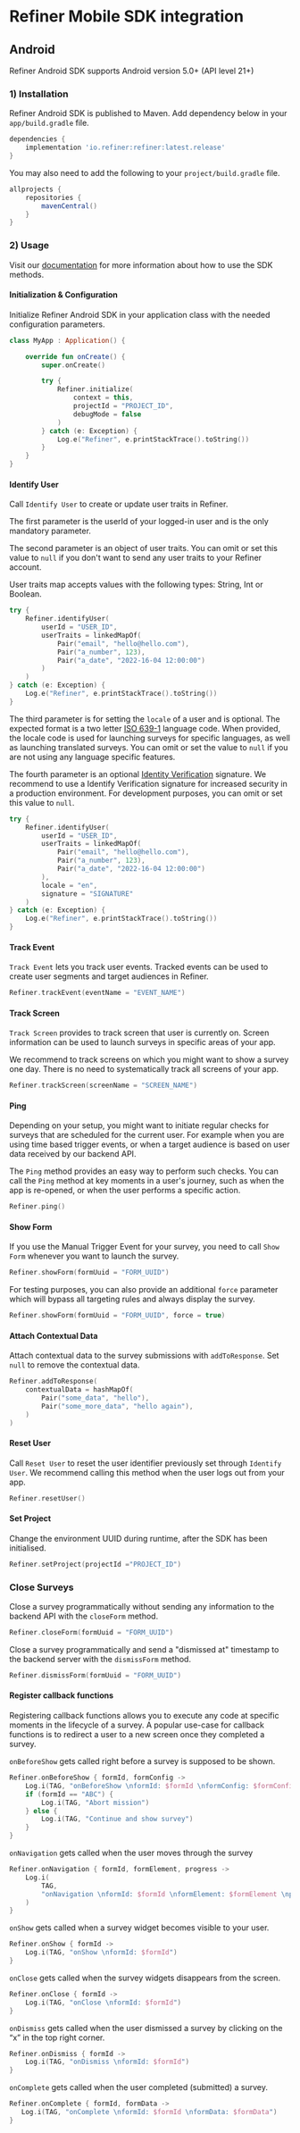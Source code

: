 # Refiner Mobile SDK integration

## Android

Refiner Android SDK supports Android version 5.0+ (API level 21+)

### 1) Installation

Refiner Android SDK is published to Maven. Add dependency below in your `app/build.gradle` file.



```gradle
dependencies {
    implementation 'io.refiner:refiner:latest.release'
}
```

You may also need to add the following to your `project/build.gradle` file.

```gradle
allprojects {
    repositories {
        mavenCentral()
    }
}
```

### 2) Usage

Visit our [documentation](https://refiner.io/docs/kb/mobile-sdk/mobile-sdk-reference/) for more information about how to use the SDK methods.

#### Initialization & Configuration

Initialize Refiner Android SDK in your application class with the needed configuration parameters.

```kotlin
class MyApp : Application() {

    override fun onCreate() {
        super.onCreate()

        try {
            Refiner.initialize(
                context = this,
                projectId = "PROJECT_ID",
                debugMode = false
            )
        } catch (e: Exception) {
            Log.e("Refiner", e.printStackTrace().toString())
        }
    }
}
```

#### Identify User

Call `Identify User` to create or update user traits in Refiner.

The first parameter is the userId of your logged-in user and is the only mandatory parameter.

The second parameter is an object of user traits. You can omit or set this value to `null` if you don't want to send any user traits to your Refiner account.

User traits map accepts values with the following types: String, Int or Boolean.

```kotlin
try {
    Refiner.identifyUser(
        userId = "USER_ID",
        userTraits = linkedMapOf(
            Pair("email", "hello@hello.com"),
            Pair("a_number", 123),
            Pair("a_date", "2022-16-04 12:00:00")
        )
    )
} catch (e: Exception) {
    Log.e("Refiner", e.printStackTrace().toString())
}
```

The third parameter is for setting the `locale` of a user and is optional. The expected format is a two letter [ISO 639-1](https://en.wikipedia.org/wiki/List_of_ISO_639-1_codes) language code. When provided, the locale code is used for launching surveys for specific languages, as well as launching translated surveys. You can omit or set the value to `null` if you are not using any language specific features.

The fourth parameter is an optional [Identity Verification](https://refiner.io/docs/kb/settings/identity-verification/) signature. We recommend to use a Identify Verification signature for increased security in a production environment. For development purposes, you can omit or set this value to `null`.

```kotlin
try {
    Refiner.identifyUser(
        userId = "USER_ID",
        userTraits = linkedMapOf(
            Pair("email", "hello@hello.com"),
            Pair("a_number", 123),
            Pair("a_date", "2022-16-04 12:00:00")
        ),
        locale = "en",
        signature = "SIGNATURE"
    )
} catch (e: Exception) {
    Log.e("Refiner", e.printStackTrace().toString())
}
```

#### Track Event

`Track Event` lets you track user events. Tracked events can be used to create user segments and target audiences in Refiner.

```kotlin
Refiner.trackEvent(eventName = "EVENT_NAME")
```

#### Track Screen

`Track Screen` provides to track screen that user is currently on. Screen information can be used to launch surveys in specific areas of your app.

We recommend to track screens on which you might want to show a survey one day. There is no need to systematically track all screens of your app.

```kotlin
Refiner.trackScreen(screenName = "SCREEN_NAME")
```

#### Ping

Depending on your setup, you might want to initiate regular checks for surveys that are scheduled for the current user. For example when you are using time based trigger events, or when a target audience is based on user data received by our backend API. 

The `Ping` method provides an easy way to perform such checks. You can call the `Ping` method at key moments in a user's journey, such as when the app is re-opened, or when the user performs a specific action.

```kotlin
Refiner.ping()
```

#### Show Form

If you use the Manual Trigger Event for your survey, you need to call `Show Form` whenever you want to launch the survey.

```kotlin
Refiner.showForm(formUuid = "FORM_UUID")
```

For testing purposes, you can also provide an additional `force` parameter which will bypass all targeting rules and always display the survey.

```kotlin
Refiner.showForm(formUuid = "FORM_UUID", force = true)
```

#### Attach Contextual Data

Attach contextual data to the survey submissions with `addToResponse`. Set `null` to remove the contextual data. 

```kotlin
Refiner.addToResponse(
    contextualData = hashMapOf(
        Pair("some_data", "hello"),
        Pair("some_more_data", "hello again"),
    )
)
```

#### Reset User

Call `Reset User` to reset the user identifier previously set through `Identify User`. We recommend calling this method when the user logs out from your app.

```kotlin
Refiner.resetUser()
```

#### Set Project

Change the environment UUID during runtime, after the SDK has been initialised.

```kotlin
Refiner.setProject(projectId ="PROJECT_ID")
```

### Close Surveys

Close a survey programmatically without sending any information to the backend API with the `closeForm` method.

```kotlin
Refiner.closeForm(formUuid = "FORM_UUID")
```

Close a survey programmatically and send a "dismissed at" timestamp to the backend server with the `dismissForm` method.

```kotlin
Refiner.dismissForm(formUuid = "FORM_UUID")
```

#### Register callback functions

Registering callback functions allows you to execute any code at specific moments in the lifecycle of a survey.
A popular use-case for callback functions is to redirect a user to a new screen once they completed a survey.

`onBeforeShow` gets called right before a survey is supposed to be shown.

```kotlin
Refiner.onBeforeShow { formId, formConfig ->
    Log.i(TAG, "onBeforeShow \nformId: $formId \nformConfig: $formConfig")
    if (formId == "ABC") {
        Log.i(TAG, "Abort mission")
    } else {
        Log.i(TAG, "Continue and show survey")
    }
}
```

`onNavigation` gets called when the user moves through the survey

```kotlin
Refiner.onNavigation { formId, formElement, progress ->
    Log.i(
        TAG,
        "onNavigation \nformId: $formId \nformElement: $formElement \nprogress: $progress"
    )
}
```

`onShow` gets called when a survey widget becomes visible to your user.

```kotlin
Refiner.onShow { formId ->
    Log.i(TAG, "onShow \nformId: $formId")
}
```

`onClose` gets called when the survey widgets disappears from the screen.

```kotlin
Refiner.onClose { formId ->
    Log.i(TAG, "onClose \nformId: $formId")
}
```

`onDismiss` gets called when the user dismissed a survey by clicking on the “x” in the top right corner.

```kotlin
Refiner.onDismiss { formId ->
    Log.i(TAG, "onDismiss \nformId: $formId")
}
```

`onComplete` gets called when the user completed (submitted) a survey.

```kotlin
Refiner.onComplete { formId, formData ->
   Log.i(TAG, "onComplete \nformId: $formId \nformData: $formData")
}
```
